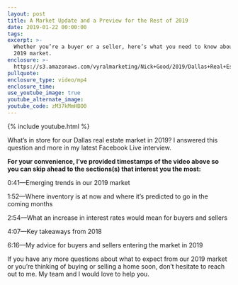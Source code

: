 ```yaml
---
layout: post
title: A Market Update and a Preview for the Rest of 2019
date: 2019-01-22 00:00:00
tags:
excerpt: >-
  Whether you’re a buyer or a seller, here’s what you need to know about our
  2019 market.
enclosure: >-
  https://s3.amazonaws.com/vyralmarketing/Nick+Good/2019/Dallas+Real+Estate+_+The+Good+Home+Team-+Market+Update.mp4
pullquote:
enclosure_type: video/mp4
enclosure_time:
use_youtube_image: true
youtube_alternate_image:
youtube_code: zM37kMmHBO0
---
```


{% include youtube.html %}

What’s in store for our Dallas real estate market in 2019? I answered this question and more in my latest Facebook Live interview.

**For your convenience, I’ve provided timestamps of the video above so you can skip ahead to the sections(s) that interest you the most:&nbsp;**

0:41—Emerging trends in our 2019 market

1:52—Where inventory is at now and where it’s predicted to go in the coming months

2:54—What an increase in interest rates would mean for buyers and sellers

4:07—Key takeaways from 2018

6:16—My advice for buyers and sellers entering the market in 2019

If you have any more questions about what to expect from our 2019 market or you’re thinking of buying or selling a home soon, don’t hesitate to reach out to me. My team and I would love to help you.